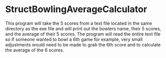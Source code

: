 # StructBowlingAverageCalculator
This program will take the 5 scores from a text file located in the same directory as the exe file and will print out the bowlers name, their 5 scores, and the average of their 5 scores. The program will read the entire text file so if someone wanted to bowl a 6th game for example, very small adjustments would need to be made to grab the 6th score and to calculate the average of the 6 scores.
